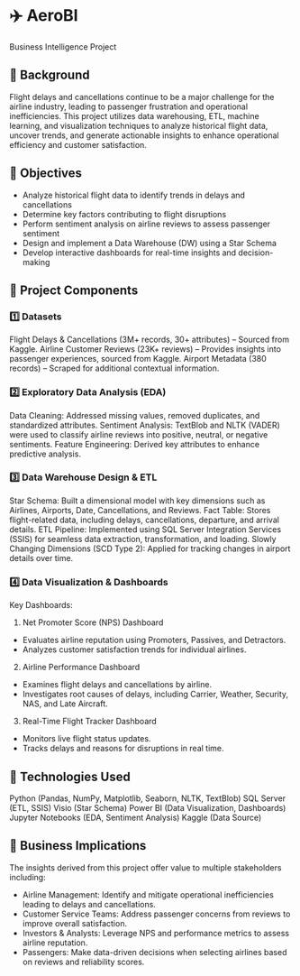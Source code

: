 # ✈️ AeroBI
Business Intelligence Project

## 📌 Background
Flight delays and cancellations continue to be a major challenge for the airline industry, leading to passenger frustration and operational inefficiencies. This project utilizes data warehousing, ETL, machine learning, and visualization techniques to analyze historical flight data, uncover trends, and generate actionable insights to enhance operational efficiency and customer satisfaction.

## 🎯 Objectives
- Analyze historical flight data to identify trends in delays and cancellations
- Determine key factors contributing to flight disruptions
- Perform sentiment analysis on airline reviews to assess passenger sentiment
- Design and implement a Data Warehouse (DW) using a Star Schema
- Develop interactive dashboards for real-time insights and decision-making

## 📂 Project Components

### 1️⃣ Datasets
Flight Delays & Cancellations (3M+ records, 30+ attributes) – Sourced from Kaggle.
Airline Customer Reviews (23K+ reviews) – Provides insights into passenger experiences, sourced from Kaggle.
Airport Metadata (380 records) – Scraped for additional contextual information.

### 2️⃣ Exploratory Data Analysis (EDA)
Data Cleaning: Addressed missing values, removed duplicates, and standardized attributes.
Sentiment Analysis: TextBlob and NLTK (VADER) were used to classify airline reviews into positive, neutral, or negative sentiments.
Feature Engineering: Derived key attributes to enhance predictive analysis.

### 3️⃣ Data Warehouse Design & ETL
Star Schema: Built a dimensional model with key dimensions such as Airlines, Airports, Date, Cancellations, and Reviews.
Fact Table: Stores flight-related data, including delays, cancellations, departure, and arrival details.
ETL Pipeline: Implemented using SQL Server Integration Services (SSIS) for seamless data extraction, transformation, and loading.
Slowly Changing Dimensions (SCD Type 2): Applied for tracking changes in airport details over time.

### 4️⃣ Data Visualization & Dashboards
Key Dashboards:
1. Net Promoter Score (NPS) Dashboard
  - Evaluates airline reputation using Promoters, Passives, and Detractors.
  - Analyzes customer satisfaction trends for individual airlines.
2. Airline Performance Dashboard
  - Examines flight delays and cancellations by airline.
  - Investigates root causes of delays, including Carrier, Weather, Security, NAS, and Late Aircraft.
3. Real-Time Flight Tracker Dashboard
  - Monitors live flight status updates.
  - Tracks delays and reasons for disruptions in real time.

## 🚀 Technologies Used
Python (Pandas, NumPy, Matplotlib, Seaborn, NLTK, TextBlob)
SQL Server (ETL, SSIS)
Visio (Star Schema)
Power BI (Data Visualization, Dashboards)
Jupyter Notebooks (EDA, Sentiment Analysis)
Kaggle (Data Source)

## 📜 Business Implications
The insights derived from this project offer value to multiple stakeholders including:
- Airline Management: Identify and mitigate operational inefficiencies leading to delays and cancellations.
- Customer Service Teams: Address passenger concerns from reviews to improve overall satisfaction.
- Investors & Analysts: Leverage NPS and performance metrics to assess airline reputation.
- Passengers: Make data-driven decisions when selecting airlines based on reviews and reliability scores.
